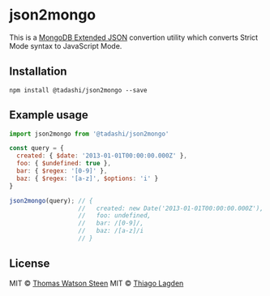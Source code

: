 # json2mongo

This is a [MongoDB Extended
JSON](http://docs.mongodb.org/manual/reference/mongodb-extended-json/)
convertion utility which converts Strict Mode syntax to JavaScript Mode.


## Installation

```
npm install @tadashi/json2mongo --save
```

## Example usage

```javascript
import json2mongo from '@tadashi/json2mongo'

const query = {
  created: { $date: '2013-01-01T00:00:00.000Z' },
  foo: { $undefined: true },
  bar: { $regex: '[0-9]' },
  baz: { $regex: '[a-z]', $options: 'i' }
}

json2mongo(query); // {
                   //   created: new Date('2013-01-01T00:00:00.000Z'),
                   //   foo: undefined,
                   //   bar: /[0-9]/,
                   //   baz: /[a-z]/i
                   // }
```

## License

MIT © [Thomas Watson Steen](https://github.com/watson)
MIT © [Thiago Lagden](https://github.com/lagden)
